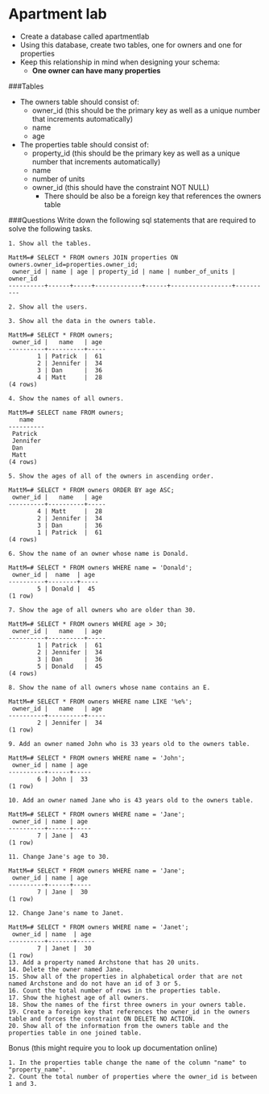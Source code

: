 # Apartment lab

- Create a database called apartmentlab 
- Using this database, create two tables, one for owners and one for properties
- Keep this relationship in mind when designing your schema:
	+ **One owner can have many properties**

###Tables

- The owners table should consist of: 
	+ owner_id (this should be the primary key as well as a unique number that increments automatically)
	+ name
	+ age
- The properties table should consist of:
	+ property_id (this should be the primary key as well as a unique number that increments automatically)
	+ name
	+ number of units
	+ owner_id (this should have the constraint NOT NULL)
		+ There should be also be a foreign key that references the owners table

###Questions
Write down the following sql statements that are required to solve the following tasks.

```    
1. Show all the tables.

MattM=# SELECT * FROM owners JOIN properties ON owners.owner_id=properties.owner_id;
 owner_id | name | age | property_id | name | number_of_units | owner_id 
----------+------+-----+-------------+------+-----------------+----------

2. Show all the users. 

3. Show all the data in the owners table.

MattM=# SELECT * FROM owners;
 owner_id |   name   | age 
----------+----------+-----
        1 | Patrick  |  61
        2 | Jennifer |  34
        3 | Dan      |  36
        4 | Matt     |  28
(4 rows)

4. Show the names of all owners. 

MattM=# SELECT name FROM owners;
   name   
----------
 Patrick
 Jennifer
 Dan
 Matt
(4 rows)

5. Show the ages of all of the owners in ascending order. 

MattM=# SELECT * FROM owners ORDER BY age ASC;                                                                                                                                    
 owner_id |   name   | age 
----------+----------+-----
        4 | Matt     |  28
        2 | Jennifer |  34
        3 | Dan      |  36
        1 | Patrick  |  61
(4 rows)

6. Show the name of an owner whose name is Donald. 

MattM=# SELECT * FROM owners WHERE name = 'Donald';                                                                                                                                 
 owner_id |  name  | age 
----------+--------+-----
        5 | Donald |  45
(1 row)

7. Show the age of all owners who are older than 30.

MattM=# SELECT * FROM owners WHERE age > 30;
 owner_id |   name   | age 
----------+----------+-----
        1 | Patrick  |  61
        2 | Jennifer |  34
        3 | Dan      |  36
        5 | Donald   |  45
(4 rows)

8. Show the name of all owners whose name contains an E.

MattM=# SELECT * FROM owners WHERE name LIKE '%e%';
 owner_id |   name   | age 
----------+----------+-----
        2 | Jennifer |  34
(1 row)

9. Add an owner named John who is 33 years old to the owners table.

MattM=# SELECT * FROM owners WHERE name = 'John';
 owner_id | name | age 
----------+------+-----
        6 | John |  33
(1 row)

10. Add an owner named Jane who is 43 years old to the owners table. 

MattM=# SELECT * FROM owners WHERE name = 'Jane';
 owner_id | name | age 
----------+------+-----
        7 | Jane |  43
(1 row)

11. Change Jane's age to 30. 

MattM=# SELECT * FROM owners WHERE name = 'Jane';
 owner_id | name | age 
----------+------+-----
        7 | Jane |  30
(1 row)

12. Change Jane's name to Janet. 

MattM=# SELECT * FROM owners WHERE name = 'Janet';
 owner_id | name  | age 
----------+-------+-----
        7 | Janet |  30
(1 row)
13. Add a property named Archstone that has 20 units. 
14. Delete the owner named Jane. 
15. Show all of the properties in alphabetical order that are not named Archstone and do not have an id of 3 or 5. 
16. Count the total number of rows in the properties table.
17. Show the highest age of all owners.
18. Show the names of the first three owners in your owners table.
19. Create a foreign key that references the owner_id in the owners table and forces the constraint ON DELETE NO ACTION. 
20. Show all of the information from the owners table and the properties table in one joined table.  
```
Bonus (this might require you to look up documentation online)

```
1. In the properties table change the name of the column "name" to "property_name". 
2. Count the total number of properties where the owner_id is between 1 and 3.
```

